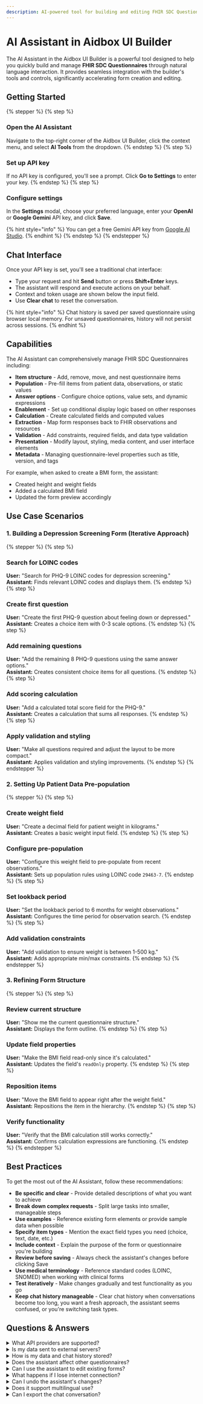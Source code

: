 ```yaml
---
description: AI-powered tool for building and editing FHIR SDC Questionnaires through natural language interaction.
---
```



# AI Assistant in Aidbox UI Builder

The AI Assistant in the Aidbox UI Builder is a powerful tool designed to help you quickly build and manage **FHIR SDC Questionnaires** through natural language interaction. It provides seamless integration with the builder's tools and controls, significantly accelerating form creation and editing.

## Getting Started

{% stepper %}
{% step %}
### Open the AI Assistant
Navigate to the top-right corner of the Aidbox UI Builder, click the context menu, and select **AI Tools** from the dropdown.
{% endstep %}
{% step %}
### Set up API key
If no API key is configured, you'll see a prompt. Click **Go to Settings** to enter your key.
{% endstep %}
{% step %}
### Configure settings
In the **Settings** modal, choose your preferred language, enter your **OpenAI** or **Google Gemini** API key, and click **Save**.

{% hint style="info" %}
You can get a free Gemini API key from [Google AI Studio](https://aistudio.google.com/).
{% endhint %}
{% endstep %}
{% endstepper %}

## Chat Interface

Once your API key is set, you'll see a traditional chat interface:

* Type your request and hit **Send** button or press **Shift+Enter** keys.
* The assistant will respond and execute actions on your behalf.
* Context and token usage are shown below the input field.
* Use **Clear chat** to reset the conversation.

{% hint style="info" %}
Chat history is saved per saved questionnaire using browser local memory. For unsaved questionnaires, history will not persist across sessions.
{% endhint %}


## Capabilities

The AI Assistant can comprehensively manage FHIR SDC Questionnaires including:

* **Item structure** - Add, remove, move, and nest questionnaire items
* **Population** - Pre-fill items from patient data, observations, or static values
* **Answer options** - Configure choice options, value sets, and dynamic expressions
* **Enablement** - Set up conditional display logic based on other responses
* **Calculation** - Create calculated fields and computed values
* **Extraction** - Map form responses back to FHIR observations and resources
* **Validation** - Add constraints, required fields, and data type validation
* **Presentation** - Modify layout, styling, media content, and user interface elements
* **Metadata** - Managing questionnaire-level properties such as title, version, and tags

For example, when asked to create a BMI form, the assistant:

* Created height and weight fields
* Added a calculated BMI field
* Updated the form preview accordingly

## Use Case Scenarios

### 1. Building a Depression Screening Form (Iterative Approach)

{% stepper %}
{% step %}
### Search for LOINC codes
**User:** "Search for PHQ-9 LOINC codes for depression screening."  
**Assistant:** Finds relevant LOINC codes and displays them.
{% endstep %}
{% step %}
### Create first question
**User:** "Create the first PHQ-9 question about feeling down or depressed."  
**Assistant:** Creates a choice item with 0-3 scale options.
{% endstep %}
{% step %}
### Add remaining questions
**User:** "Add the remaining 8 PHQ-9 questions using the same answer options."  
**Assistant:** Creates consistent choice items for all questions.
{% endstep %}
{% step %}
### Add scoring calculation
**User:** "Add a calculated total score field for the PHQ-9."  
**Assistant:** Creates a calculation that sums all responses.
{% endstep %}
{% step %}
### Apply validation and styling
**User:** "Make all questions required and adjust the layout to be more compact."  
**Assistant:** Applies validation and styling improvements.
{% endstep %}
{% endstepper %}

### 2. Setting Up Patient Data Pre-population

{% stepper %}
{% step %}
### Create weight field
**User:** "Create a decimal field for patient weight in kilograms."  
**Assistant:** Creates a basic weight input field.
{% endstep %}
{% step %}
### Configure pre-population
**User:** "Configure this weight field to pre-populate from recent observations."  
**Assistant:** Sets up population rules using LOINC code `29463-7`.
{% endstep %}
{% step %}
### Set lookback period
**User:** "Set the lookback period to 6 months for weight observations."  
**Assistant:** Configures the time period for observation search.
{% endstep %}
{% step %}
### Add validation constraints
**User:** "Add validation to ensure weight is between 1-500 kg."  
**Assistant:** Adds appropriate min/max constraints.
{% endstep %}
{% endstepper %}

### 3. Refining Form Structure

{% stepper %}
{% step %}
### Review current structure
**User:** "Show me the current questionnaire structure."  
**Assistant:** Displays the form outline.
{% endstep %}
{% step %}
### Update field properties
**User:** "Make the BMI field read-only since it's calculated."  
**Assistant:** Updates the field's `readOnly` property.
{% endstep %}
{% step %}
### Reposition items
**User:** "Move the BMI field to appear right after the weight field."  
**Assistant:** Repositions the item in the hierarchy.
{% endstep %}
{% step %}
### Verify functionality
**User:** "Verify that the BMI calculation still works correctly."  
**Assistant:** Confirms calculation expressions are functioning.
{% endstep %}
{% endstepper %}

## Best Practices

To get the most out of the AI Assistant, follow these recommendations:

* **Be specific and clear** - Provide detailed descriptions of what you want to achieve
* **Break down complex requests** - Split large tasks into smaller, manageable steps
* **Use examples** - Reference existing form elements or provide sample data when possible
* **Specify item types** - Mention the exact field types you need (choice, text, date, etc.)
* **Include context** - Explain the purpose of the form or questionnaire you're building
* **Review before saving** - Always check the assistant's changes before clicking Save
* **Use medical terminology** - Reference standard codes (LOINC, SNOMED) when working with clinical forms
* **Test iteratively** - Make changes gradually and test functionality as you go
* **Keep chat history manageable** - Clear chat history when conversations become too long, you want a fresh approach, the assistant seems confused, or you're switching task types.

## Questions & Answers

<details>

<summary>What API providers are supported?</summary>

Currently, the AI Assistant supports:

* **OpenAI** (GPT-4o via OpenAI API) - **Recommended**
* **Google Gemini** (Gemini 2.5 Pro)

You can enter your API key in the **Settings** panel under *AI Tools*.

</details>

<details>

<summary>Is my data sent to external servers?</summary>

Only the messages you type into the AI Assistant and necessary context (like form structure) are sent to the AI provider (OpenAI or Gemini), depending on the key you've configured. No patient-identifiable information is sent unless you explicitly include it.

</details>

<details>

<summary>How is my data and chat history stored?</summary>

Chat history is stored in your **browser's local memory** and persists per saved questionnaire. For unsaved questionnaires, chat history will reset if cleared manually.

Questionnaire changes made by the assistant are temporary until you manually click the **"Save"** button to persist them on Aidbox. Unsaved changes remain in your browser session but are not permanently stored.

</details>

<details>

<summary>Does the assistant affect other questionnaires?</summary>

No. The assistant only affects the current questionnaire being edited and does not make changes to other forms or saved questionnaires.

</details>

<details>

<summary>Can I use the assistant to edit existing forms?</summary>

Yes. The assistant can edit any aspect of existing FHIR SDC Questionnaires. See the **Capabilities** section above for a complete list of supported features.

</details>

<details>

<summary>What happens if I lose internet connection?</summary>

If you lose connection, the assistant will be **unable to communicate with the AI provider**. Once you're reconnected, you can type **"Retry"** or **"Continue"** to resume the session.

</details>

<details>

<summary>Can I undo the assistant's changes?</summary>

Yes. You can use the **undo/redo** buttons in the builder interface to revert changes made by the assistant.

</details>

<details>

<summary>Does it support multilingual use?</summary>

Yes. If supported by the underlying AI provider, the assistant will respond in the same language you use in your prompts.

</details>

<details>

<summary>Can I export the chat conversation?</summary>

Not directly at the moment. You can manually copy the conversation or extract it using developer tools. Export options may be available in future versions.

</details>

